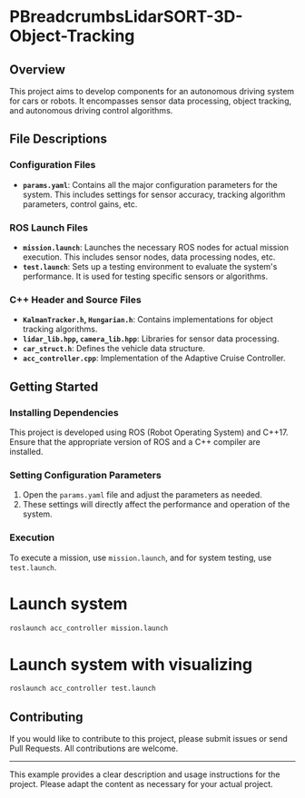 # PBreadcrumbsLidarSORT-3D-Object-Tracking

## Overview
This project aims to develop components for an autonomous driving system for cars or robots. It encompasses sensor data processing, object tracking, and autonomous driving control algorithms.

## File Descriptions

### Configuration Files
- **`params.yaml`**: Contains all the major configuration parameters for the system. This includes settings for sensor accuracy, tracking algorithm parameters, control gains, etc.

### ROS Launch Files
- **`mission.launch`**: Launches the necessary ROS nodes for actual mission execution. This includes sensor nodes, data processing nodes, etc.
- **`test.launch`**: Sets up a testing environment to evaluate the system's performance. It is used for testing specific sensors or algorithms.

### C++ Header and Source Files
- **`KalmanTracker.h`, `Hungarian.h`**: Contains implementations for object tracking algorithms.
- **`lidar_lib.hpp`, `camera_lib.hpp`**: Libraries for sensor data processing.
- **`car_struct.h`**: Defines the vehicle data structure.
- **`acc_controller.cpp`**: Implementation of the Adaptive Cruise Controller.

## Getting Started

### Installing Dependencies
This project is developed using ROS (Robot Operating System) and C++17. Ensure that the appropriate version of ROS and a C++ compiler are installed.

### Setting Configuration Parameters
1. Open the `params.yaml` file and adjust the parameters as needed.
2. These settings will directly affect the performance and operation of the system.

### Execution
To execute a mission, use `mission.launch`, and for system testing, use `test.launch`.

# Launch system
```bash
roslaunch acc_controller mission.launch
```
# Launch system with visualizing
```bash
roslaunch acc_controller test.launch
```

## Contributing
If you would like to contribute to this project, please submit issues or send Pull Requests. All contributions are welcome.

---

This example provides a clear description and usage instructions for the project. Please adapt the content as necessary for your actual project.
